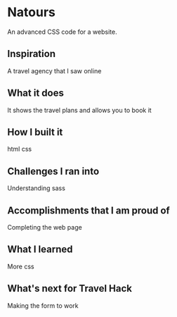 # Natours
An advanced CSS code for a website. 

## Inspiration
A travel agency that I saw online 

## What it does
It shows the travel plans and allows you to book it

## How I built it
html css

## Challenges I ran into
Understanding sass

## Accomplishments that I am proud of
Completing the web page

## What I learned
More css

## What's next for Travel Hack
Making the form to work 
